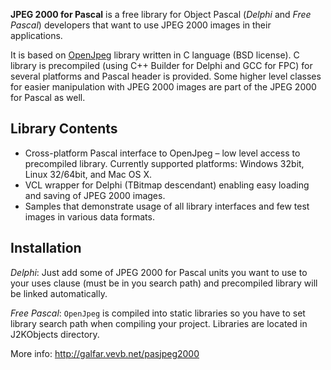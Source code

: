 **JPEG 2000 for Pascal** is a free library for Object Pascal (_Delphi_ and _Free Pascal_) developers that want to use JPEG 2000 images in their applications. 

It is based on [OpenJpeg](http://www.openjpeg.org/) library written in C language (BSD license). C library is precompiled (using C++ Builder for Delphi and GCC for FPC) for several platforms and Pascal header is provided. Some higher level classes for easier manipulation with JPEG 2000 images are part of the JPEG 2000 for Pascal as well.


## Library Contents

  * Cross-platform Pascal interface to OpenJpeg – low level access to precompiled library. Currently supported platforms: Windows 32bit, Linux 32/64bit, and Mac OS X.
  * VCL wrapper for Delphi (TBitmap descendant) enabling easy loading and saving of JPEG 2000 images.
  * Samples that demonstrate usage of all library interfaces and few test images in various data formats.

## Installation

_Delphi_: Just add some of JPEG 2000 for Pascal units you want to use to your uses clause (must be in you search path) and precompiled library will be linked automatically.

_Free_ _Pascal_: `OpenJpeg` is compiled into static libraries so you have to set library search path when compiling your project. Libraries are located in J2KObjects directory.


More info: http://galfar.vevb.net/pasjpeg2000
